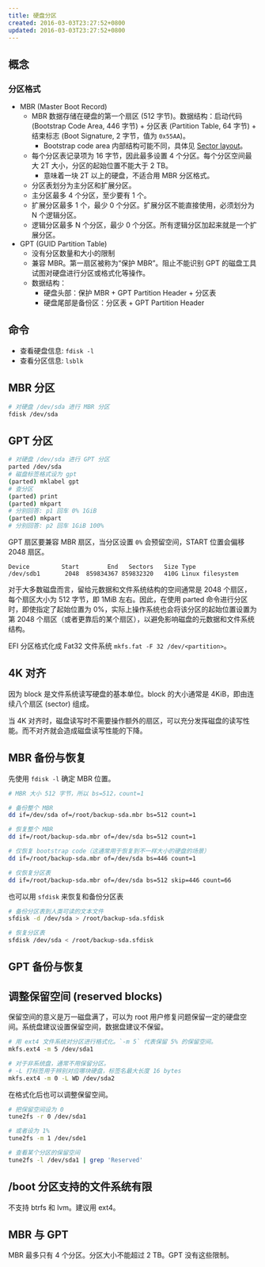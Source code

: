 ```yaml
---
title: 硬盘分区
created: 2016-03-03T23:27:52+0800
updated: 2016-03-03T23:27:52+0800
---
```



## 概念

### 分区格式

- MBR (Master Boot Record)
  - MBR 数据存储在硬盘的第一个扇区 (512 字节)。数据结构：启动代码 (Bootstrap Code Area, 446 字节) + 分区表 (Partition Table, 64 字节) + 结束标志 (Boot Signature, 2 字节，值为 `0x55AA`)。
    - Bootstrap code area 内部结构可能不同，具体见 [Sector layout](https://www.wikiwand.com/en/Master_boot_record#/Sector_layout)。
  - 每个分区表记录项为 16 字节，因此最多设置 4 个分区。每个分区空间最大 2T 大小，分区的起始位置不能大于 2 TB。
    - 意味着一块 2T 以上的硬盘，不适合用 MBR 分区格式。
  - 分区表划分为主分区和扩展分区。
  - 主分区最多 4 个分区，至少要有 1 个。
  - 扩展分区最多 1 个，最少 0 个分区。扩展分区不能直接使用，必须划分为 N 个逻辑分区。
  - 逻辑分区最多 N 个分区，最少 0 个分区。所有逻辑分区加起来就是一个扩展分区。
- GPT (GUID Partition Table)
  - 没有分区数量和大小的限制
  - 兼容 MBR。第一扇区被称为“保护 MBR”。阻止不能识别 GPT 的磁盘工具试图对硬盘进行分区或格式化等操作。
  - 数据结构：
    - 硬盘头部：保护 MBR + GPT Partition Header + 分区表
    - 硬盘尾部是备份区：分区表 + GPT Partition Header

## 命令

- 查看硬盘信息: `fdisk -l`
- 查看分区信息: `lsblk`

## MBR 分区

```sh
# 对硬盘 /dev/sda 进行 MBR 分区
fdisk /dev/sda
```

## GPT 分区

```sh
# 对硬盘 /dev/sda 进行 GPT 分区
parted /dev/sda
# 磁盘标签格式设为 gpt
(parted) mklabel gpt
# 查分区
(parted) print
(parted) mkpart
# 分别回答: p1 回车 0% 1GiB
(parted) mkpart
# 分别回答: p2 回车 1GiB 100%
```

GPT 扇区要兼容 MBR 扇区，当分区设置 `0%` 会预留空间，START 位置会偏移 2048 扇区。

```
Device         Start        End   Sectors   Size Type
/dev/sdb1       2048  859834367 859832320   410G Linux filesystem
```

对于大多数磁盘而言，留给元数据和文件系统结构的空间通常是 2048 个扇区，每个扇区大小为 512 字节，即 1MiB 左右。因此，在使用 parted 命令进行分区时，即使指定了起始位置为 0%，实际上操作系统也会将该分区的起始位置设置为第 2048 个扇区（或者更靠后的某个扇区），以避免影响磁盘的元数据和文件系统结构。

EFI 分区格式化成 Fat32 文件系统 `mkfs.fat -F 32 /dev/<partition>`。

## 4K 对齐

因为 block 是文件系统读写硬盘的基本单位。block 的大小通常是 4KiB，即由连续八个扇区 (sector) 组成。

当 4K 对齐时，磁盘读写时不需要操作额外的扇区，可以充分发挥磁盘的读写性能。而不对齐就会造成磁盘读写性能的下降。

## MBR 备份与恢复

先使用 `fdisk -l` 确定 MBR 位置。

```sh
# MBR 大小 512 字节，所以 bs=512，count=1

# 备份整个 MBR
dd if=/dev/sda of=/root/backup-sda.mbr bs=512 count=1

# 恢复整个 MBR
dd if=/root/backup-sda.mbr of=/dev/sda bs=512 count=1

# 仅恢复 bootstrap code（这通常用于恢复到不一样大小的硬盘的场景）
dd if=/root/backup-sda.mbr of=/dev/sda bs=446 count=1

# 仅恢复分区表
dd if=/root/backup-sda.mbr of=/dev/sda bs=512 skip=446 count=66
```

也可以用 `sfdisk` 来恢复和备份分区表

```sh
# 备份分区表到人类可读的文本文件
sfdisk -d /dev/sda > /root/backup-sda.sfdisk

# 恢复分区表
sfdisk /dev/sda < /root/backup-sda.sfdisk
```

## GPT 备份与恢复

## 调整保留空间 (reserved blocks)

保留空间的意义是万一磁盘满了，可以为 root 用户修复问题保留一定的硬盘空间。系统盘建议设置保留空间，数据盘建议不保留。

```sh
# 用 ext4 文件系统对分区进行格式化。`-m 5` 代表保留 5% 的保留空间。
mkfs.ext4 -m 5 /dev/sda1

# 对于非系统盘，通常不用保留分区。
# -L 打标签用于辨别对应哪块硬盘，标签名最大长度 16 bytes
mkfs.ext4 -m 0 -L WD /dev/sda2
```

在格式化后也可以调整保留空间。

```sh
# 把保留空间设为 0
tune2fs -r 0 /dev/sda1

# 或者设为 1%
tune2fs -m 1 /dev/sde1

# 查看某个分区的保留空间
tune2fs -l /dev/sda1 | grep 'Reserved'
```

## /boot 分区支持的文件系统有限

不支持 btrfs 和 lvm。建议用 ext4。

## MBR 与 GPT

MBR 最多只有 4 个分区。分区大小不能超过 2 TB。GPT 没有这些限制。
